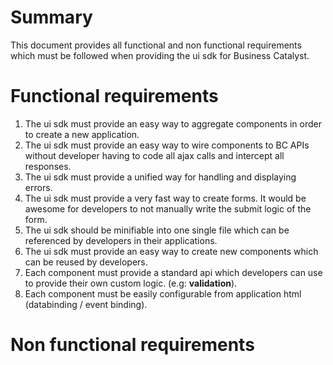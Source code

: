 # Summary

This document provides all functional and non functional requirements which must be followed when providing the ui sdk for Business Catalyst.

# Functional requirements

1. The ui sdk must provide an easy way to aggregate components in order to create a new application.
1. The ui sdk must provide an easy way to wire components to BC APIs without developer having to code all ajax calls and intercept all responses.
1. The ui sdk must provide a unified way for handling and displaying errors.
1. The ui sdk must provide a very fast way to create forms. It would be awesome for developers to not manually write the submit logic of the form.
1. The ui sdk should be minifiable into one single file which can be referenced by developers in their applications.
1. The ui sdk must provide an easy way to create new components which can be reused by developers.
1. Each component must provide a standard api which developers can use to provide their own custom logic. (e.g: **validation**).
1. Each component must be easily configurable from application html (databinding / event binding).

# Non functional requirements

